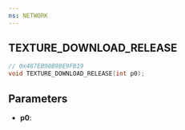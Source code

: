 ```yaml
---
ns: NETWORK
---
```

## TEXTURE_DOWNLOAD_RELEASE

```c
// 0x487EB90B98E9FB19
void TEXTURE_DOWNLOAD_RELEASE(int p0);
```

## Parameters
* **p0**:
